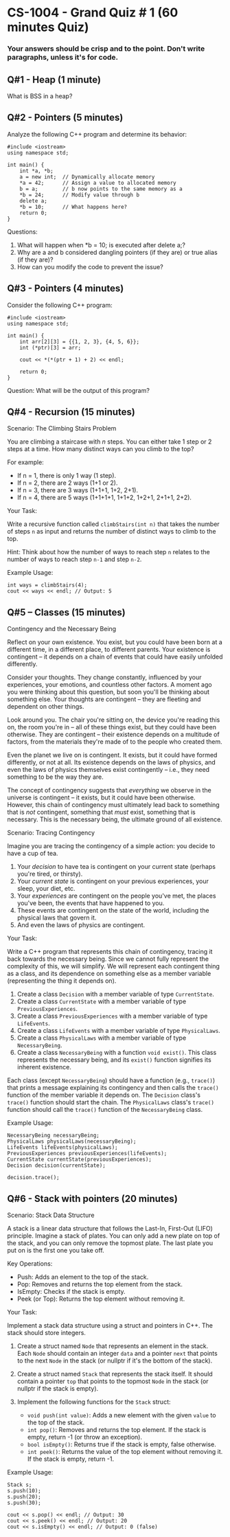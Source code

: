 # CS-1004 - Grand Quiz # 1 (60 minutes Quiz)
### Your answers should be crisp and to the point. Don't write paragraphs, unless it's for code.

## Q#1 - Heap (1 minute)
What is BSS in a heap?

## Q#2 - Pointers (5 minutes)
Analyze the following C++ program and determine its behavior:
```
#include <iostream>
using namespace std;

int main() {
    int *a, *b;
    a = new int;  // Dynamically allocate memory
    *a = 42;      // Assign a value to allocated memory
    b = a;        // b now points to the same memory as a
    *b = 24;      // Modify value through b
    delete a;     
    *b = 10;      // What happens here?
    return 0;
}
```

Questions:
1.	What will happen when *b = 10; is executed after delete a;?
2.	Why are a and b considered dangling pointers (if they are) or true alias (if they are)?
3.	How can you modify the code to prevent the issue?


## Q#3 - Pointers (4 minutes)
Consider the following C++ program:
```
#include <iostream>
using namespace std;

int main() {
    int arr[2][3] = {{1, 2, 3}, {4, 5, 6}};
    int (*ptr)[3] = arr;  

    cout << *(*(ptr + 1) + 2) << endl;  

    return 0;
}
```
Question: What will be the output of this program? 
## Q#4 - Recursion (15 minutes) 

Scenario: The Climbing Stairs Problem

You are climbing a staircase with *n* steps. You can either take 1 step or 2 steps at a time.  How many distinct ways can you climb to the top?

For example:

*   If n = 1, there is only 1 way (1 step).
*   If n = 2, there are 2 ways (1+1 or 2).
*   If n = 3, there are 3 ways (1+1+1, 1+2, 2+1).
*   If n = 4, there are 5 ways (1+1+1+1, 1+1+2, 1+2+1, 2+1+1, 2+2).

Your Task:

Write a recursive function called `climbStairs(int n)` that takes the number of steps `n` as input and returns the number of distinct ways to climb to the top.

Hint: Think about how the number of ways to reach step `n` relates to the number of ways to reach step `n-1` and step `n-2`.

Example Usage:

```
int ways = climbStairs(4);
cout << ways << endl; // Output: 5
```


## Q#5 – Classes (15 minutes)

Contingency and the Necessary Being

Reflect on your own existence. You exist, but you could have been born at a different time, in a different place, to different parents. Your existence is contingent – it depends on a chain of events that could have easily unfolded differently.

Consider your thoughts. They change constantly, influenced by your experiences, your emotions, and countless other factors. A moment ago you were thinking about this question, but soon you'll be thinking about something else. Your thoughts are contingent – they are fleeting and dependent on other things.

Look around you. The chair you're sitting on, the device you're reading this on, the room you're in – all of these things exist, but they could have been otherwise. They are contingent – their existence depends on a multitude of factors, from the materials they're made of to the people who created them.

Even the planet we live on is contingent. It exists, but it could have formed differently, or not at all. Its existence depends on the laws of physics, and even the laws of physics themselves exist contingently – i.e., they need something to be the way they are.

The concept of contingency suggests that *everything* we observe in the universe is contingent – it exists, but it could have been otherwise. However, this chain of contingency must ultimately lead back to something that is *not* contingent, something that *must* exist, something that is necessary. This is the necessary being, the ultimate ground of all existence.

Scenario: Tracing Contingency

Imagine you are tracing the contingency of a simple action: you decide to have a cup of tea.

1.  Your *decision* to have tea is contingent on your current state (perhaps you're tired, or thirsty).
2.  Your *current state* is contingent on your previous experiences, your sleep, your diet, etc.
3.  Your *experiences* are contingent on the people you've met, the places you've been, the events that have happened to you.
4.  These events are contingent on the state of the world, including the physical laws that govern it.
5.  And even the laws of physics are contingent.

Your Task:

Write a C++ program that represents this chain of contingency, tracing it back towards the necessary being. Since we cannot fully represent the complexity of this, we will simplify. We will represent each contingent thing as a class, and its dependence on something else as a member variable (representing the thing it depends on).

1.  Create a class `Decision` with a member variable of type `CurrentState`.
2.  Create a class `CurrentState` with a member variable of type `PreviousExperiences`.
3.  Create a class `PreviousExperiences` with a member variable of type `LifeEvents`.
4.  Create a class `LifeEvents` with a member variable of type `PhysicalLaws`.
5.  Create a class `PhysicalLaws` with a member variable of type `NecessaryBeing`.
6.  Create a class `NecessaryBeing` with a function `void exist()`. This class represents the necessary being, and its `exist()` function signifies its inherent existence.

Each class (except `NecessaryBeing`) should have a function (e.g., `trace()`) that prints a message explaining its contingency and then calls the `trace()` function of the member variable it depends on. The `Decision` class's `trace()` function should start the chain. The `PhysicalLaws` class's `trace()` function should call the `trace()` function of the `NecessaryBeing` class.


Example Usage:

```
NecessaryBeing necessaryBeing;
PhysicalLaws physicalLaws(necessaryBeing);
LifeEvents lifeEvents(physicalLaws);
PreviousExperiences previousExperiences(lifeEvents);
CurrentState currentState(previousExperiences);
Decision decision(currentState);

decision.trace();
```


## Q#6 - Stack with pointers (20 minutes)

Scenario: Stack Data Structure

A stack is a linear data structure that follows the Last-In, First-Out (LIFO) principle.  Imagine a stack of plates. You can only add a new plate on top of the stack, and you can only remove the topmost plate.  The last plate you put on is the first one you take off.

Key Operations:

*   Push: Adds an element to the top of the stack.
*   Pop: Removes and returns the top element from the stack.
*   IsEmpty: Checks if the stack is empty.
*   Peek (or Top): Returns the top element without removing it.

Your Task:

Implement a stack data structure using a struct and pointers in C++.  The stack should store integers.

1.  Create a struct named `Node` that represents an element in the stack.  Each `Node` should contain an integer `data` and a pointer `next` that points to the next `Node` in the stack (or nullptr if it's the bottom of the stack).

2.  Create a struct named `Stack` that represents the stack itself.  It should contain a pointer `top` that points to the topmost `Node` in the stack (or nullptr if the stack is empty).

3.  Implement the following functions for the `Stack` struct:

    *   `void push(int value)`: Adds a new element with the given `value` to the top of the stack.
    *   `int pop()`: Removes and returns the top element.  If the stack is empty, return -1 (or throw an exception).
    *   `bool isEmpty()`: Returns true if the stack is empty, false otherwise.
    *   `int peek()`: Returns the value of the top element without removing it. If the stack is empty, return -1.

Example Usage:

```
Stack s;
s.push(10);
s.push(20);
s.push(30);

cout << s.pop() << endl; // Output: 30
cout << s.peek() << endl; // Output: 20
cout << s.isEmpty() << endl; // Output: 0 (false)
```


